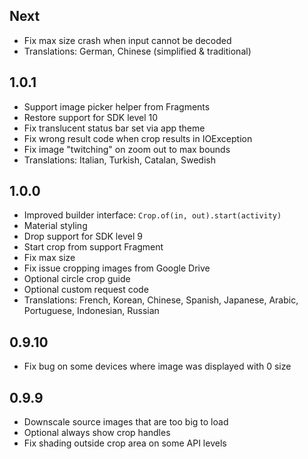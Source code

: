 ## Next
* Fix max size crash when input cannot be decoded
* Translations: German, Chinese (simplified & traditional)

## 1.0.1

* Support image picker helper from Fragments
* Restore support for SDK level 10
* Fix translucent status bar set via app theme
* Fix wrong result code when crop results in IOException
* Fix image "twitching" on zoom out to max bounds
* Translations: Italian, Turkish, Catalan, Swedish

## 1.0.0

* Improved builder interface: `Crop.of(in, out).start(activity)`
* Material styling
* Drop support for SDK level 9
* Start crop from support Fragment
* Fix max size
* Fix issue cropping images from Google Drive
* Optional circle crop guide
* Optional custom request code
* Translations: French, Korean, Chinese, Spanish, Japanese, Arabic, Portuguese, Indonesian, Russian

## 0.9.10

* Fix bug on some devices where image was displayed with 0 size

## 0.9.9

* Downscale source images that are too big to load
* Optional always show crop handles
* Fix shading outside crop area on some API levels
